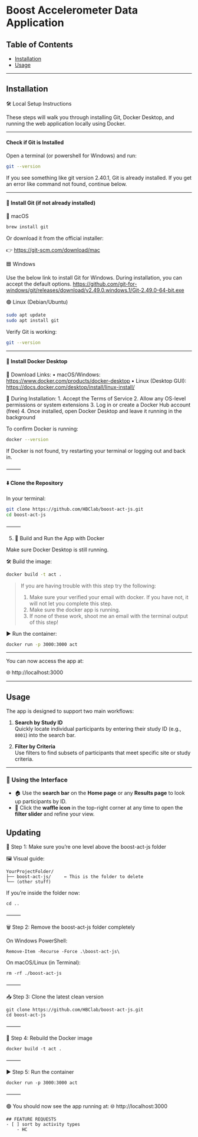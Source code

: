 # Boost Accelerometer Data Application

## Table of Contents

- [Installation](#Installation)
- [Usage](#Usage)

---

## Installation


🛠️ Local Setup Instructions

These steps will walk you through installing Git, Docker Desktop, and running the web application locally using Docker.

---
#### Check if Git is Installed

Open a terminal (or powershell for Windows) and run:

```sh
git --version
```

If you see something like git version 2.40.1, Git is already installed. If you get an error like command not found, continue below.

---
#### 🧰 Install Git (if not already installed)

🔵 macOS

```sh 
brew install git
```

Or download it from the official installer:

👉 https://git-scm.com/download/mac

🟦 Windows

Use the below link to install Git for Windows. During installation, you can accept the default options.
https://github.com/git-for-windows/git/releases/download/v2.49.0.windows.1/Git-2.49.0-64-bit.exe

🟢 Linux (Debian/Ubuntu)
```sh
sudo apt update
sudo apt install git
```
Verify Git is working:

```sh
git --version
```


---
#### 🐳 Install Docker Desktop

🔗 Download Links:
	•	macOS/Windows: https://www.docker.com/products/docker-desktop
	•	Linux (Desktop GUI): https://docs.docker.com/desktop/install/linux-install/

🚧 During Installation:
	1.	Accept the Terms of Service
	2.	Allow any OS-level permissions or system extensions
	3.	Log in or create a Docker Hub account (free)
	4.	Once installed, open Docker Desktop and leave it running in the background

To confirm Docker is running:

```sh
docker --version
```


If Docker is not found, try restarting your terminal or logging out and back in.

⸻

#### ⬇️ Clone the Repository

In your terminal:

```sh
git clone https://github.com/HBClab/boost-act-js.git
cd boost-act-js
```


⸻

5. 🚀 Build and Run the App with Docker

Make sure Docker Desktop is still running.

🛠️ Build the image:
```sh
docker build -t act .
```
> If you are having trouble with this step try the following:
> 1. Make sure your verified your email with docker. If you have not, it will not let you complete this step.
> 2. Make sure the docker app is running.
> 3. If none of these work, shoot me an email with the terminal output of this step!

▶️ Run the container:

```sh
docker run -p 3000:3000 act
```

---
You can now access the app at:

🌐 http://localhost:3000

---


## Usage

The app is designed to support two main workflows:

1. **Search by Study ID**  
   Quickly locate individual participants by entering their study ID (e.g., `8001`) into the search bar.

2. **Filter by Criteria**  
   Use filters to find subsets of participants that meet specific site or study criteria.

---

### 🧭 Using the Interface

- 🏠 Use the **search bar** on the **Home page** or any **Results page** to look up participants by ID.
- 🧇 Click the **waffle icon** in the top-right corner at any time to open the **filter slider** and refine your view.


## Updating 


📁 Step 1: Make sure you’re one level above the boost-act-js folder

🖼️ Visual guide:
```
YourProjectFolder/
├── boost-act-js/     ← This is the folder to delete
└── (other stuff)
```
If you’re inside the folder now:
```
cd ..
```

⸻

🗑️ Step 2: Remove the boost-act-js folder completely

On Windows PowerShell:
```
Remove-Item -Recurse -Force .\boost-act-js\
```

On macOS/Linux (in Terminal):
```
rm -rf ./boost-act-js
```

⸻

📥 Step 3: Clone the latest clean version

```
git clone https://github.com/HBClab/boost-act-js.git
cd boost-act-js
```

⸻

🧱 Step 4: Rebuild the Docker image

```
docker build -t act .
```

⸻

▶️ Step 5: Run the container

```
docker run -p 3000:3000 act
```

⸻

🟢 You should now see the app running at:
🌐 http://localhost:3000

```
## FEATURE REQUESTS
- [ ] sort by activity types
    - HC

